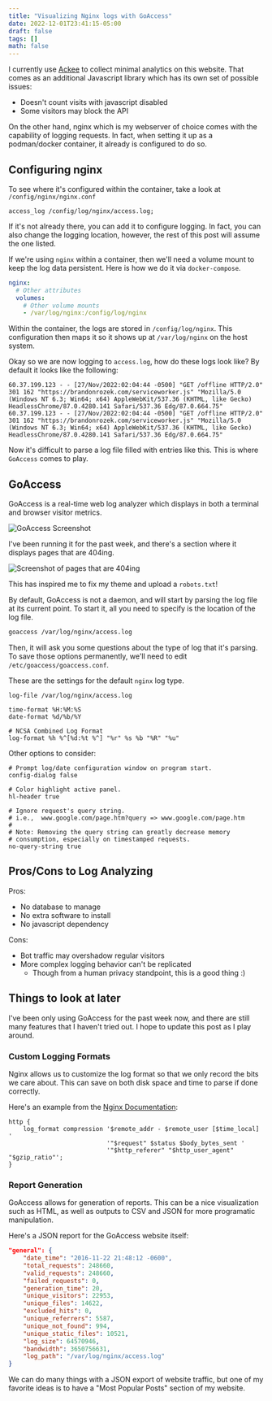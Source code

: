 ```yaml
---
title: "Visualizing Nginx logs with GoAccess"
date: 2022-12-01T23:41:15-05:00
draft: false
tags: []
math: false
---
```


I currently use [Ackee](https://ackee.electerious.com/) to collect minimal analytics on this website. That comes as an additional Javascript library which has its own set of possible issues:

- Doesn't count visits with javascript disabled
- Some visitors may block the API

On the other hand, nginx which is my webserver of choice comes with the capability of logging requests. In fact, when setting it up as a podman/docker container, it already is configured to do so.

## Configuring nginx

To see where it's configured within the container, take a look at `/config/nginx/nginx.conf`

```nginx
access_log /config/log/nginx/access.log;
```

If it's not already there, you can add it to configure logging. In fact, you can also change the logging location, however, the rest of this post will assume the one listed.

If we're using `nginx` within a container, then we'll need a volume mount to keep the log data persistent. Here is how we do it via `docker-compose`.

```yaml
nginx:
  # Other attributes
  volumes:
    # Other volume mounts
    - /var/log/nginx:/config/log/nginx
```

Within the container, the logs are stored in `/config/log/nginx`. This configuration then maps it so it shows up at `/var/log/nginx` on the host system.

Okay so we are now logging to `access.log`, how do these logs look like? By default it looks like the following:

```
60.37.199.123 - - [27/Nov/2022:02:04:44 -0500] "GET /offline HTTP/2.0" 301 162 "https://brandonrozek.com/serviceworker.js" "Mozilla/5.0 (Windows NT 6.3; Win64; x64) AppleWebKit/537.36 (KHTML, like Gecko) HeadlessChrome/87.0.4280.141 Safari/537.36 Edg/87.0.664.75"
60.37.199.123 - - [27/Nov/2022:02:04:44 -0500] "GET /offline HTTP/2.0" 301 162 "https://brandonrozek.com/serviceworker.js" "Mozilla/5.0 (Windows NT 6.3; Win64; x64) AppleWebKit/537.36 (KHTML, like Gecko) HeadlessChrome/87.0.4280.141 Safari/537.36 Edg/87.0.664.75"
```

Now it's difficult to parse a log file filled with entries like this. This is where `GoAccess` comes to play.

## GoAccess

GoAccess is a real-time web log analyzer which displays in both a terminal and browser visitor metrics. 

![GoAccess Screenshot](/files/images/blog/goaccess-dashboard.png)

I've been running it for the past week, and there's a section where it displays pages that are 404ing.

![Screenshot of pages that are 404ing](/files/images/blog/20221201233536.png)

This has inspired me to fix my theme and upload a `robots.txt`!

By default, GoAccess is not a daemon, and will start by parsing the log file at its current point. To start it, all you need to specify is the location of the log file.

```bash
goaccess /var/log/nginx/access.log
```

Then, it will ask you some questions about the type of log that it's parsing. To save those options permanently, we'll need to edit `/etc/goaccess/goaccess.conf`.

These are the settings for the default `nginx` log type.

```
log-file /var/log/nginx/access.log

time-format %H:%M:%S
date-format %d/%b/%Y

# NCSA Combined Log Format
log-format %h %^[%d:%t %^] "%r" %s %b "%R" "%u"
```

Other options to consider:

```
# Prompt log/date configuration window on program start.
config-dialog false

# Color highlight active panel.
hl-header true

# Ignore request's query string.
# i.e.,  www.google.com/page.htm?query => www.google.com/page.htm
#
# Note: Removing the query string can greatly decrease memory
# consumption, especially on timestamped requests.
no-query-string true
```

## Pros/Cons to Log Analyzing

Pros:

- No database to manage
- No extra software to install
- No javascript dependency

Cons:

- Bot traffic may overshadow regular visitors
- More complex logging behavior can't be replicated
  - Though from a human privacy standpoint, this is a good thing :)

## Things to look at later

I've been only using GoAccess for the past week now, and there are still many features that I haven't tried out. I hope to update this post as I play around.

### Custom Logging Formats

Nginx allows us to customize the log format so that we only record the bits we care about. This can save on both disk space and time to parse if done correctly.

Here's an example from the [Nginx Documentation](https://docs.nginx.com/nginx/admin-guide/monitoring/logging/):

```nginx
http {
    log_format compression '$remote_addr - $remote_user [$time_local] '
                           '"$request" $status $body_bytes_sent '
                           '"$http_referer" "$http_user_agent" "$gzip_ratio"';
}

```

### Report Generation

GoAccess allows for generation of reports. This can be a nice visualization such as HTML, as well as outputs to CSV and JSON for more programatic manipulation.

Here's a JSON report for the GoAccess website itself:

```json
"general": {
    "date_time": "2016-11-22 21:48:12 -0600",
    "total_requests": 248660,
    "valid_requests": 248660,
    "failed_requests": 0,
    "generation_time": 20,
    "unique_visitors": 22953,
    "unique_files": 14622,
    "excluded_hits": 0,
    "unique_referrers": 5587,
    "unique_not_found": 994,
    "unique_static_files": 10521,
    "log_size": 64570946,
    "bandwidth": 3650756631,
    "log_path": "/var/log/nginx/access.log"
}
```

We can do many things with a JSON export of website traffic, but one of my favorite ideas is to have a "Most Popular Posts" section of my website.




